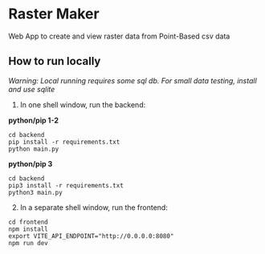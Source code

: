 # Raster Maker

Web App to create and view raster data from Point-Based csv data

## How to run locally

*Warning: Local running requires some sql db. For small data testing, install and use sqlite*

1. In one shell window, run the backend:

**python/pip 1-2**
```shell
cd backend
pip install -r requirements.txt
python main.py
```

**python/pip 3**
```shell
cd backend
pip3 install -r requirements.txt
python3 main.py
```



2. In a separate shell window, run the frontend:

```shell
cd frontend
npm install
export VITE_API_ENDPOINT="http://0.0.0.0:8080"
npm run dev
```

